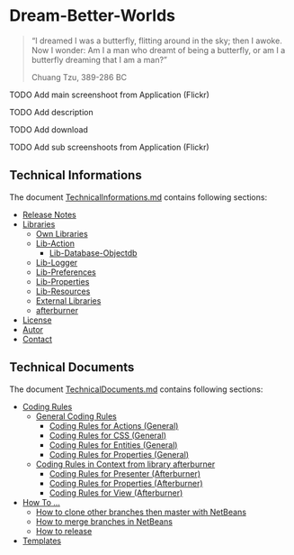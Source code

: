 Dream-Better-Worlds
===

> “I dreamed I was a butterfly, flitting around in the sky; then I awoke. Now I 
> wonder: Am I a man who dreamt of being a butterfly, or am I a butterfly dreaming 
> that I am a man?”
> 
> Chuang Tzu, 389-286 BC


TODO Add main screenshoot from Application (Flickr)



TODO Add description



TODO Add download



TODO Add sub screenshoots from Application (Flickr)



Technical Informations
---

The document [TechnicalInformations.md] contains following sections:

* [Release Notes]
* [Libraries]
    * [Own Libraries]
	* [Lib-Action]
        * [Lib-Database-Objectdb]
	* [Lib-Logger]
	* [Lib-Preferences]
	* [Lib-Properties]
	* [Lib-Resources]
    * [External Libraries]
	* [afterburner]
* [License]
* [Autor]
* [Contact]


Technical Documents
---

The document [TechnicalDocuments.md] contains following sections:

* [Coding Rules]
    * [General Coding Rules]
        * [Coding Rules for Actions (General)]
        * [Coding Rules for CSS (General)]
        * [Coding Rules for Entities (General)]
        * [Coding Rules for Properties (General)]
    * [Coding Rules in Context from library afterburner]
        * [Coding Rules for Presenter (Afterburner)]
        * [Coding Rules for Properties (Afterburner)]
        * [Coding Rules for View (Afterburner)]
* [How To ...]
    * [How to clone other branches then master with NetBeans]
    * [How to merge branches in NetBeans]
    * [How to release]
* [Templates]



[//]: # (Links for Technical Informations)
[afterburner]:DBW-Application/documents/general/TechnicalInformations.md#afterburner
[Autor]:DBW-Application/documents/general/TechnicalInformations.md#Autor
[Contact]:DBW-Application/documents/general/TechnicalInformations.md#Contact
[External Libraries]:DBW-Application/documents/general/TechnicalInformations.md#ExernalLibraries
[Libraries]:DBW-Application/documents/general/TechnicalInformations.md#Libraries
[License]:DBW-Application/documents/general/TechnicalInformations.md#License
[Lib-Action]:DBW-Application/documents/general/TechnicalInformations.md#LibAction
[Lib-Database-Objectdb]:DBW-Application/documents/general/TechnicalInformations.md#LibDatabaseObjectDB
[Lib-Logger]:DBW-Application/documents/general/TechnicalInformations.md#LibLogger
[Lib-Preferences]:DBW-Application/documents/general/TechnicalInformations.md#LibPreferences
[Lib-Properties]:DBW-Application/documents/general/TechnicalInformations.md#LibProperties
[Lib-Resources]:DBW-Application/documents/general/TechnicalInformations.md#LibResources
[Release Notes]:DBW-Application/documents/general/TechnicalInformations.md#ReleaseNotes
[TechnicalInformations.md]:DBW-Application/documents/general/TechnicalInformations.md
[Own Libraries]:DBW-Application/documents/general/TechnicalInformations.md#OwnLibraries




[//]: # (Links for Technical Documents)
[TechnicalDocuments.md]:DBW-Application/documents/general/TechnicalDocuments.md
[Coding Rules]:DBW-Application/documents/general/TechnicalDocuments.md#CodingRules
[Coding Rules in Context from library afterburner]:DBW-Application/documents/general/TechnicalDocuments.md#CodingRulesInContextFromLibraryAfterburner
[Coding Rules for Actions (General)]:DBW-Application/documents/general/TechnicalDocuments.md#CodingRulesForActionsGeneral
[Coding Rules for CSS (General)]:DBW-Application/documents/general/TechnicalDocuments.md#CodingRulesForCSSGeneral
[Coding Rules for Entities (General)]:DBW-Application/documents/general/TechnicalDocuments.md#CodingRulesForEntitiesGeneral
[Coding Rules for Presenter (Afterburner)]:DBW-Application/documents/general/TechnicalDocuments.md#CodingRulesForPresenterAfterburner
[Coding Rules for Properties (Afterburner)]:DBW-Application/documents/general/TechnicalDocuments.md#CodingRulesForPropertiesAfterburner
[Coding Rules for Properties (General)]:DBW-Application/documents/general/TechnicalDocuments.md#CodingRulesForPropertiesGeneral
[Coding Rules for View (Afterburner)]:DBW-Application/documents/general/TechnicalDocuments.md#CodingRulesForViewAfterburner
[General Coding Rules]:DBW-Application/documents/general/TechnicalDocuments.md#GeneralCodingRules
[How To ...]:DBW-Application/documents/general/TechnicalDocuments.md#HowTo
[How to clone other branches then master with NetBeans]:DBW-Application/documents/general/TechnicalDocuments.md#HowToCloneOtherBranchesThenMasterWithNetBeans
[How to merge branches in NetBeans]:DBW-Application/documents/general/TechnicalDocuments.md#HowToMergeBranchesInNetBeans
[How to release]:DBW-Application/documents/general/TechnicalDocuments.md#HowToRelease
[Templates]:DBW-Application/documents/general/TechnicalDocuments.md#Templates

